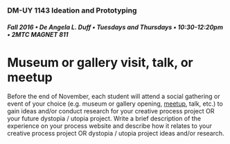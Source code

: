 ### DM-UY 1143 Ideation and Prototyping
##### Fall 2016 • De Angela L. Duff • Tuesdays and Thursdays • 10:30-12:20pm • 2MTC MAGNET 811

# Museum or gallery visit, talk, or meetup

Before the end of November, each student will attend a social gathering or event of your choice (e.g. museum or gallery opening, [meetup](http://meetup.com), talk, etc.) to gain ideas and/or conduct research for your creative process project OR your future dystopia / utopia project. Write a brief description of the experience on your process website and describe how it relates to your creative process project OR dystopia / utopia project ideas and/or research.